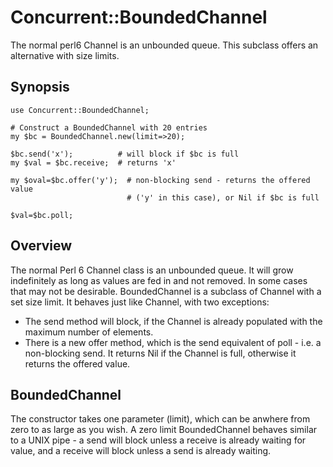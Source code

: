 # Concurrent::BoundedChannel

The normal perl6 Channel is an unbounded queue.  This subclass offers
an alternative with size limits.

## Synopsis

    use Concurrent::BoundedChannel;

    # Construct a BoundedChannel with 20 entries
    my $bc = BoundedChannel.new(limit=>20);

    $bc.send('x');          # will block if $bc is full
    my $val = $bc.receive;  # returns 'x'

    my $oval=$bc.offer('y');  # non-blocking send - returns the offered value
                              # ('y' in this case), or Nil if $bc is full

    $val=$bc.poll;

## Overview

The normal Perl 6 Channel class is an unbounded queue.  It will grow
indefinitely as long as values are fed in and not removed.  In some cases
that may not be desirable.  BoundedChannel is a subclass of Channel
with a set size limit.  It behaves just like Channel, with two exceptions:

* The send method will block, if the Channel is already populated with
the maximum number of elements.
* There is a new offer method, which is the send equivalent of poll - i.e. a
non-blocking send.  It returns Nil if the Channel is full, otherwise it
returns the offered value.

## BoundedChannel

The constructor takes one parameter (limit), which can be anwhere from
zero to as large as you wish.  A zero limit BoundedChannel behaves similar
to a UNIX pipe - a send will block unless a receive is already waiting for
value, and a receive will block unless a send is already waiting.
